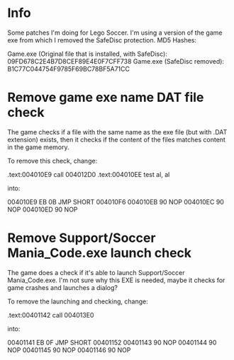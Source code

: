# Info

Some patches I'm doing for Lego Soccer. I'm using a version of the game exe from which I removed the SafeDisc protection. MD5 Hashes:

Game.exe (Original file that is installed, with SafeDisc): 09FD678C2E4B7D8CEF89E4E0F7CFF738
Game.exe (SafeDisc removed): B1C77C044754F9785F69BC78BF5A71CC

# Remove game exe name DAT file check

The game checks if a file with the same name as the exe file (but with .DAT extension) exists, then it checks if the content of the files matches content in the game memory.

To remove this check, change:

.text:004010E9                 call    004012D0
.text:004010EE                 test    al, al

into:

004010E9   EB 0B            JMP SHORT 004010F6
004010EB   90               NOP
004010EC   90               NOP
004010ED   90               NOP

# Remove Support/Soccer Mania_Code.exe launch check

The game does a check if it's able to launch Support/Soccer Mania_Code.exe. I'm not sure why this EXE is needed, maybe it checks for game crashes and launches a dialog?

To remove the launching and checking, change:

.text:00401142                 call    004013E0

into:

00401141   EB 0F            JMP SHORT 00401152
00401143   90               NOP
00401144   90               NOP
00401145   90               NOP
00401146   90               NOP


